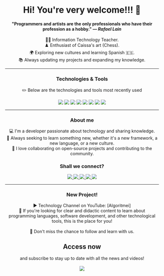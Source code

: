 <h1 align="center">Hi! You're very welcome!!! 🖖</h1>

<div align="center">
    <h4>"Programmers and artists are the only professionals who have their profession as a hobby." — <i>Rafael Lain</i></h4>
</div>

<div align="center">
    👨‍🏫 Information Technology Teacher.
</div>
<div align="center">
   ♟️ Enthusiast of Caissa's art (Chess).  
</div>
<div align="center">
   🌍 Exploring new cultures and learning Spanish 🇪🇸.  
</div>
<div align="center">
   📚 Always updating my projects and expanding my knowledge.  
</div>

---

<div align="center">
    <h3>Technologies & Tools</h3>
    ✏️ Below are the technologies and tools most recently used 
</div>
<br>
    <div align="center">
    <img src="https://img.shields.io/badge/Python-FFD43B?style=for-the-badge&logo=python&logoColor=blue"> 
    <img src="https://img.shields.io/badge/JavaScript-323330?style=for-the-badge&logo=javascript&logoColor=F7DF1E"> 
    <img src="https://img.shields.io/badge/PHP-777BB4?style=for-the-badge&logo=php&logoColor=white"> 
    <img src="https://img.shields.io/badge/CSS3-1572B6?style=for-the-badge&logo=css3&logoColor=white">
    <img src="https://img.shields.io/badge/HTML5-E34F26?style=for-the-badge&logo=html5&logoColor=white"> 
    <img src="https://img.shields.io/badge/Laravel-FF2D20?style=for-the-badge&logo=laravel&logoColor=white">
    <img src="https://img.shields.io/badge/MySQL-005C84?style=for-the-badge&logo=mysql&logoColor=white">
    <img src="https://img.shields.io/badge/Canva-%2300C4CC.svg?&style=for-the-badge&logo=Canva&logoColor=white"
</div>

---

<div align="center">
    <h3>About me</h3>
        <div align="center">
            💻 I'm a developer passionate about technology and sharing knowledge.
        </div>
        <div align="center">
            🚀 Always seeking to learn something new, whether it's a new framework, a new language, or a new culture. 
        </div>
        <div align="center">
        🤝 I love collaborating on open-source projects and contributing to the community. 
        </div>
</div>

<div align="center">
    <h3>Shall we connect?</h3>
    <a href="https://www.linkedin.com/in/pedro-ricardo-de-campos/" target="_blank">
        <img src="https://img.shields.io/badge/LinkedIn-0077B5?style=for-the-badge&logo=linkedin&logoColor=white">
    </a>
    <a href="https://instagram.com/pedrordcampos75" target="_blank">
        <img loading="lazy" src="https://img.shields.io/badge/-Instagram-%23E4405F?style=for-the-badge&logo=instagram&logoColor=white" target="_blank">
    </a>
    <a href="mailto:pedro.rdcampos@hotmail.com">
        <img src="https://img.shields.io/badge/Email-D14836?style=for-the-badge&logo=gmail&logoColor=white">
    </a>
    <a href="https://wa.me/5515997523275" target="_blank">
        <img src="https://img.shields.io/badge/WhatsApp-25D366?style=for-the-badge&logo=whatsapp&logoColor=white">
    </a>
    <a href="https://www.duolingo.com/profile/PedroRdCampos75" target="_blank">
        <img src="https://img.shields.io/badge/Duolingo-58CC02?style=for-the-badge&logo=duolingo&logoColor=white">
    </a>
</div>

---

<div align="center">
    <h3>New Project!</h3>        
    <div align="center">
    ▶️ Technology Channel on YouTube: [Algoritmei] 
    </div>
    <div align="center">
    🎥 If you're looking for clear and didactic content to learn about programming languages, software development, and other technological tools, this is the place for you!
    </div>
</div>
    <br>
<div align="center">
    🔔 Don't miss the chance to follow and learn with us. <h2>Access now</h2> and subscribe to stay up to date with all the news and videos!
</div>
    <br>
<div align="center">
        <a href="https://www.youtube.com/@algoritmei" target="_blank">
            <img src="https://img.shields.io/badge/YouTube-FF0000?style=for-the-badge&logo=youtube&logoColor=white">
        </a>
    </div>
</div>
